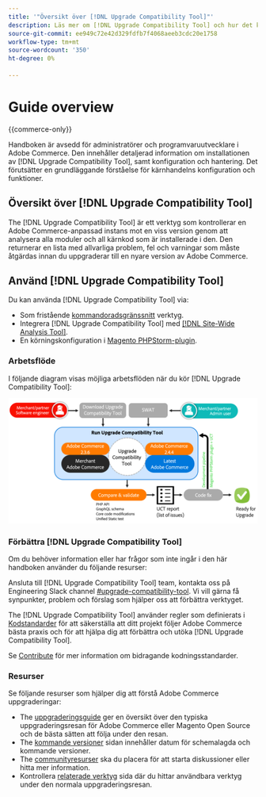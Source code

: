```yaml
---
title: '"Översikt över [!DNL Upgrade Compatibility Tool]"'
description: Läs mer om [!DNL Upgrade Compatibility Tool] och hur det kan hjälpa dig med ditt Adobe Commerce-projekt.
source-git-commit: ee949c72e42d329fdfb7f4068aeeb3cdc20e1758
workflow-type: tm+mt
source-wordcount: '350'
ht-degree: 0%

---
```



# Guide overview

{{commerce-only}}

Handboken är avsedd för administratörer och programvaruutvecklare i Adobe Commerce. Den innehåller detaljerad information om installationen av [!DNL Upgrade Compatibility Tool], samt konfiguration och hantering. Det förutsätter en grundläggande förståelse för kärnhandelns konfiguration och funktioner.

## Översikt över [!DNL Upgrade Compatibility Tool]

The [!DNL Upgrade Compatibility Tool] är ett verktyg som kontrollerar en Adobe Commerce-anpassad instans mot en viss version genom att analysera alla moduler och all kärnkod som är installerade i den. Den returnerar en lista med allvarliga problem, fel och varningar som måste åtgärdas innan du uppgraderar till en nyare version av Adobe Commerce.

## Använd [!DNL Upgrade Compatibility Tool]

Du kan använda [!DNL Upgrade Compatibility Tool] via:

- Som fristående [kommandoradsgränssnitt](../upgrade-compatibility-tool/run.md) verktyg.
- Integrera [!DNL Upgrade Compatibility Tool] med [[!DNL Site-Wide Analysis Tool]](../upgrade-compatibility-tool/integrate-analysis-tool.md).
- En körningskonfiguration i [Magento PHPStorm-plugin](../upgrade-compatibility-tool/run-configuration-phpstorm-plugin.md).

### Arbetsflöde

I följande diagram visas möjliga arbetsflöden när du kör [!DNL Upgrade Compatibility Tool]:

![[!DNL Upgrade Compatibility Tool] Diagram](../../assets/upgrade-guide/uct-diagram-v5.png)

### Förbättra [!DNL Upgrade Compatibility Tool]

Om du behöver information eller har frågor som inte ingår i den här handboken använder du följande resurser:

Ansluta till [!DNL Upgrade Compatibility Tool] team, kontakta oss på Engineering Slack channel [#upgrade-compatibility-tool](https://magentocommeng.slack.com/archives/C019Y143U9F). Vi vill gärna få synpunkter, problem och förslag som hjälper oss att förbättra verktyget.

The [!DNL Upgrade Compatibility Tool] använder regler som definierats i [Kodstandarder](https://devdocs.magento.com/guides/v2.4/coding-standards/bk-coding-standards.html) för att säkerställa att ditt projekt följer Adobe Commerce bästa praxis och för att hjälpa dig att förbättra och utöka [!DNL Upgrade Compatibility Tool].

Se [Contribute](https://devdocs.magento.com/guides/v2.4/coding-standards/contributing.html) för mer information om bidragande kodningsstandarder.

### Resurser

Se följande resurser som hjälper dig att förstå Adobe Commerce uppgraderingar:

- The [uppgraderingsguide](https://experienceleague.adobe.com/docs/commerce-operations/upgrade-guide/overview.html) ger en översikt över den typiska uppgraderingsresan för Adobe Commerce eller Magento Open Source och de bästa sätten att följa under den resan.
- The [kommande versioner](https://devdocs.magento.com/release/) sidan innehåller datum för schemalagda och kommande versioner.
- The [communityresurser](https://developer.adobe.com/commerce/contributor/community/) ska du placera för att starta diskussioner eller hitta mer information.
- Kontrollera [relaterade verktyg](https://experienceleague.adobe.com/docs/commerce-operations/upgrade-guide/related-tools.html) sida där du hittar användbara verktyg under den normala uppgraderingsresan.
